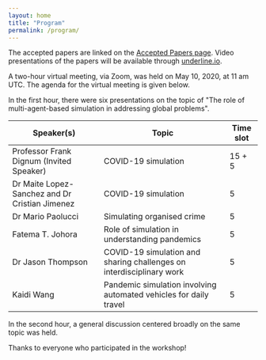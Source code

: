 ```yaml
---
layout: home
title: "Program"
permalink: /program/
---
```


The accepted papers are linked on the [Accepted Papers page](../accepted). Video presentations of the papers will be available through [underline.io](https://www.underline.io/conferences/19?trackId=19#lectureListContainer).

A two-hour virtual meeting, via Zoom, was held on May 10, 2020, at 11 am UTC. The agenda for the virtual meeting is given below.

In the first hour, there were six presentations on the topic of "The role of multi-agent-based simulation in addressing global problems".

| Speaker(s)                                                                | Topic                       | Time slot |
| ----------------------------                                              | -----------                 |-------------|
| Professor Frank Dignum (Invited Speaker)                                  | COVID-19 simulation         | 15 + 5
| Dr Maite Lopez-Sanchez and Dr Cristian Jimenez                            | COVID-19 simulation         | 5 |
| Dr Mario Paolucci                                                         | Simulating organised crime	| 5 |
|Fatema T. Johora                                                           |Role of simulation in understanding  pandemics                      | 5 |
|Dr Jason Thompson                                                          |	COVID-19 simulation and sharing challenges on interdisciplinary work	| 5 |
|Kaidi Wang                                                                 |Pandemic simulation involving automated vehicles for daily travel|	5 |

In the second hour, a general discussion centered broadly on the same topic was held.

Thanks to everyone who participated in the workshop!



